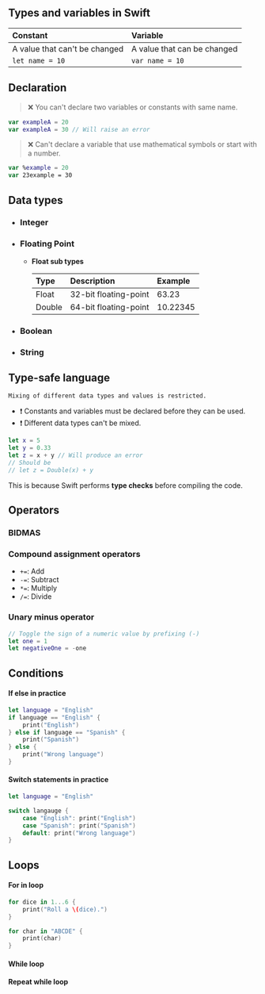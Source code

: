 
## Types and variables in Swift

| Constant | Variable |
|:---------|:---------|
|A value that can't be changed|A value that can be changed|
|`let name = 10`|`var name = 10`|

## Declaration
> ❌ You can't declare two variables or constants with same name.
```swift
var exampleA = 20
var exampleA = 30 // Will raise an error
```
> ❌ Can't declare a variable that use mathematical symbols or start with a number.
```swift
var %example = 20
var 23example = 30
```

## Data types
- ### Integer
- ### Floating Point
    - **Float sub types**

        | Type | Description | Example |
        |:---- |:----------- |:------  |
        |Float |32-bit floating-point|63.23|
        |Double|64-bit floating-point|10.22345|

- ### Boolean
- ### String

## Type-safe language

    Mixing of different data types and values is restricted.

- ❗ Constants and variables must be declared before they can be used.
- ❗ Different data types can't be mixed.

```swift
let x = 5
let y = 0.33
let z = x + y // Will produce an error
// Should be
// let z = Double(x) + y
```

This is because Swift performs __type checks__ before compiling the code.

## Operators
### BIDMAS

### Compound assignment operators

- `+=`: Add
- `-=`: Subtract
- `*=`: Multiply
- `/=`: Divide

### Unary minus operator
```swift
// Toggle the sign of a numeric value by prefixing (-)
let one = 1
let negativeOne = -one
```


## Conditions

#### If else in practice
```swift
let language = "English"
if language == "English" {
	print("English")
} else if language == "Spanish" {
	print("Spanish")
} else {
	print("Wrong language")
}
```


#### Switch statements in practice
```swift
let language = "English"

switch langauge {
	case "English": print("English")
	case "Spanish": print("Spanish")
	default: print("Wrong language")
}
```


## Loops

#### For in loop

```swift
for dice in 1...6 {
	print("Roll a \(dice).")  
}
```


```swift
for char in "ABCDE" {
	print(char)
}
```

#### While loop


#### Repeat while loop

